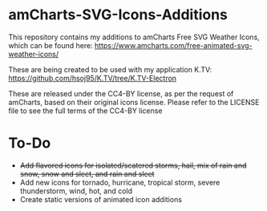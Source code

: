 # amCharts-SVG-Icons-Additions
This repository contains my additions to amCharts Free SVG Weather Icons, which can be found here:
https://www.amcharts.com/free-animated-svg-weather-icons/

These are being created to be used with my application K.TV: https://github.com/hsoj95/K.TV/tree/K.TV-Electron

These are released under the CC4-BY license, as per the request of amCharts, based on their original icons license.
Please refer to the LICENSE file to see the full terms of the CC4-BY license

# To-Do
* ~~Add flavored icons for isolated/scatered storms, hail, mix of rain and snow, snow and sleet, and rain and sleet~~
* Add new icons for tornado, hurricane, tropical storm, severe thunderstorm, wind, hot, and cold
* Create static versions of animated icon additions
